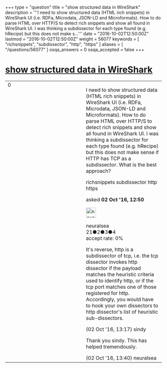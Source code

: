 +++
type = "question"
title = "show structured data in WireShark"
description = '''I need to show structured data (HTML rich snippets) in WireShark UI (i.e. RDFa, Microdata, JSON-LD and Microformats). How to do parse HTML over HTTP/S to detect rich snippets and show all found in WireShark UI. I was thinking a subdissector for each type found (e.g. hRecipe) but this does not make s...'''
date = "2016-10-02T12:50:00Z"
lastmod = "2016-10-02T12:50:00Z"
weight = 56077
keywords = [ "richsnippets", "subdissector", "http", "https" ]
aliases = [ "/questions/56077" ]
osqa_answers = 0
osqa_accepted = false
+++

<div class="headNormal">

# [show structured data in WireShark](/questions/56077/show-structured-data-in-wireshark)

</div>

<div id="main-body">

<div id="askform">

<table id="question-table" style="width:100%;"><colgroup><col style="width: 50%" /><col style="width: 50%" /></colgroup><tbody><tr class="odd"><td style="width: 30px; vertical-align: top"><div class="vote-buttons"><div id="post-56077-score" class="post-score" title="current number of votes">0</div><div id="favorite-count" class="favorite-count"></div></div></td><td><div id="item-right"><div class="question-body"><p>I need to show structured data (HTML rich snippets) in WireShark UI (i.e. RDFa, Microdata, JSON-LD and Microformats). How to do parse HTML over HTTP/S to detect rich snippets and show all found in WireShark UI. I was thinking a subdissector for each type found (e.g. hRecipe) but this does not make sense if HTTP has TCP as a subdissector. What is the best approach?</p></div><div id="question-tags" class="tags-container tags">richsnippets subdissector http https</div><div id="question-controls" class="post-controls"></div><div class="post-update-info-container"><div class="post-update-info post-update-info-user"><p>asked <strong>02 Oct '16, 12:50</strong></p><img src="https://secure.gravatar.com/avatar/6116b62f0eaf715d6fe35edb91f9a20b?s=32&amp;d=identicon&amp;r=g" class="gravatar" width="32" height="32" alt="neuralsea&#39;s gravatar image" /><p>neuralsea<br />
<span class="score" title="21 reputation points">21</span><span title="2 badges"><span class="badge1">●</span><span class="badgecount">2</span></span><span title="3 badges"><span class="silver">●</span><span class="badgecount">3</span></span><span title="4 badges"><span class="bronze">●</span><span class="badgecount">4</span></span><br />
<span class="accept_rate" title="Rate of the user&#39;s accepted answers">accept rate:</span> <span title="neuralsea has no accepted answers">0%</span></p></div></div><div id="comments-container-56077" class="comments-container"><span id="56079"></span><div id="comment-56079" class="comment"><div id="post-56079-score" class="comment-score"></div><div class="comment-text"><p>It's reverse, http is a subdissector of tcp, i.e. the tcp dissector invokes http dissector if the payload matches the heuristic criteria used to identify http, or if the tcp port matches one of those registered for http. Accordingly, you would have to hook your own dissectors to http dissector's list of heuristic sub-dissectors.</p></div><div id="comment-56079-info" class="comment-info"><span class="comment-age">(02 Oct '16, 13:17)</span> sindy</div></div><span id="56080"></span><div id="comment-56080" class="comment"><div id="post-56080-score" class="comment-score"></div><div class="comment-text"><p>Thank you sindy. This has helped tremendously.</p></div><div id="comment-56080-info" class="comment-info"><span class="comment-age">(02 Oct '16, 13:40)</span> neuralsea</div></div></div><div id="comment-tools-56077" class="comment-tools"></div><div class="clear"></div><div id="comment-56077-form-container" class="comment-form-container"></div><div class="clear"></div></div></td></tr></tbody></table>

</div>

</div>

